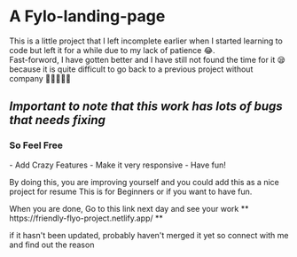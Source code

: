 <h1> A Fylo-landing-page </h1>

<p> This is a little project that I left incomplete earlier when I started learning to code but left it for a while due to my lack of patience 😂. 
  <br> Fast-forword, I have gotten better and I have still not found the time for it 😪 
  <br> because it is quite difficult to go back to a previous project without company 👩🏻‍🤝‍🧑🏾 </p>
  
  <h2><i> Important to note that this work has lots of bugs that needs fixing </i></h2>
  
  <h3> So Feel Free </h3>
  - Add Crazy Features 
  - Make it very responsive 
  - Have fun!
   
   By doing this, you are improving yourself and you could add this as a nice project for resume
   This is for Beginners or if you want to have fun.

<p>When you are done, Go to this link next day and see your work ** https://friendly-flyo-project.netlify.app/ ** </p>
<p>if it hasn't been updated, probably haven't merged it yet so connect with me and find out the reason </p>

